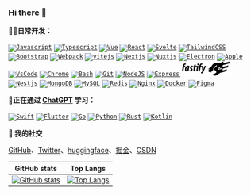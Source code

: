 ### Hi there 👋

**👨‍💻日常开发：**  

<code><a href="https://developer.mozilla.org/en-US/docs/Web/JavaScript" target="_blank" rel="noreferrer"><img src="https://cdn.jsdelivr.net/gh/devicons/devicon/icons/javascript/javascript-original.svg" width="30" height="30" alt="Javascript"></a></code>
<code><a href="https://www.typescriptlang.org/" target="_blank" rel="noreferrer"><img src="https://cdn.jsdelivr.net/gh/devicons/devicon/icons/typescript/typescript-original.svg" width="30" height="30" alt="Typescript"></a></code>
<code><a href="https://vuejs.org/" target="_blank" rel="noreferrer"><img src="https://cdn.jsdelivr.net/gh/devicons/devicon/icons/vuejs/vuejs-original.svg" width="30" height="30" alt="Vue"></a></code>
<code><a href="https://reactjs.org/" target="_blank" rel="noreferrer"><img src="https://cdn.jsdelivr.net/gh/devicons/devicon/icons/react/react-original.svg" width="30" height="30" alt="React"></a></code>
<code><a href="https://developer.apple.com/swift/" target="_blank" rel="noreferrer"><img src="https://cdn.jsdelivr.net/gh/devicons/devicon/icons/svelte/svelte-original.svg" width="30" height="30" alt="Svelte" /></a></code>
<code><a href="https://tailwindcss.com/" target="_blank" rel="noreferrer"><img src="https://cdn.jsdelivr.net/gh/devicons/devicon/icons/tailwindcss/tailwindcss-plain.svg" width="30" height="30" alt="TailwindCSS" /></a></code>
<code><a href="https://getbootstrap.com/" target="_blank" rel="noreferrer"><img src="https://cdn.jsdelivr.net/gh/devicons/devicon/icons/bootstrap/bootstrap-original.svg" width="30" height="30" alt="Bootstrap" /></a></code>
<code><a href="https://webpack.docschina.org/" target="_blank" rel="noreferrer"><img src="https://cdn.jsdelivr.net/gh/devicons/devicon/icons/webpack/webpack-original.svg" width="30" height="30" alt="Webpack"></a></code>
<code><a href="https://vitejs.dev/" target="_blank" rel="noreferrer"><img src="https://vitejs.dev/logo.svg" width="30" height="30" alt="vitejs"></a></code>
<code><a href="https://nextjs.org/" target="_blank" rel="noreferrer"><img src="https://cdn.jsdelivr.net/gh/devicons/devicon/icons/nextjs/nextjs-original.svg" width="30" height="30" alt="Nextjs" /></a></code>
<code><a href="https://nuxt.com/" target="_blank" rel="noreferrer"><img src="https://cdn.jsdelivr.net/gh/devicons/devicon/icons/nuxtjs/nuxtjs-original.svg" width="30" height="30" alt="Nuxtjs" /></a></code>
<code><a href="https://www.electronjs.org/" target="_blank" rel="noreferrer"><img src="https://cdn.jsdelivr.net/gh/devicons/devicon/icons/electron/electron-original.svg" width="30" height="30" alt="Electron" /></a></code>
<code><a href="https://www.apple.com.cn/macbook-pro/" target="_blank" rel="noreferrer"><img src="https://cdn.jsdelivr.net/gh/devicons/devicon/icons/apple/apple-original.svg" width="30" height="30" alt="Apple"></a></code>
<code><a href="https://code.visualstudio.com/" target="_blank" rel="noreferrer"><img src="https://cdn.jsdelivr.net/gh/devicons/devicon/icons/vscode/vscode-original.svg" width="30" height="30" alt="VsCode"></a></code>
<code><a href="https://www.google.com/intl/zh-CN/chrome/" target="_blank" rel="noreferrer"><img src="https://cdn.jsdelivr.net/gh/devicons/devicon/icons/chrome/chrome-original.svg" width="30" height="30" alt="Chrome"></a></code>
<code><a href="https://wangdoc.com/bash/" target="_blank" rel="noreferrer"><img src="https://cdn.jsdelivr.net/gh/devicons/devicon/icons/bash/bash-plain.svg" width="30" height="30" alt="Bash"></a></code>
<code><a href="https://git-scm.com/" target="_blank" rel="noreferrer"><img src="https://cdn.jsdelivr.net/gh/devicons/devicon/icons/git/git-plain.svg" width="30" height="30" alt="Git"></a></code>
<code><a href="https://nodejs.org/en/" target="_blank" rel="noreferrer"><img src="https://cdn.jsdelivr.net/gh/devicons/devicon/icons/nodejs/nodejs-original.svg" width="30" height="30" alt="NodeJS" /></a></code>
<code><a href="https://expressjs.com/" target="_blank" rel="noreferrer"><img src="https://cdn.jsdelivr.net/gh/devicons/devicon/icons/express/express-original.svg" width="30" height="30" alt="Express" /></a></code>
<code><a href="https://www.fastify.io/" target="_blank" rel="noreferrer"><img src="https://github.com/fastify/graphics/raw/HEAD/fastify-landscape-outlined.svg" height="30" alt="fastify"></a></code>
<code><a href="https://nestjs.com/" target="_blank" rel="noreferrer"><img src="https://cdn.jsdelivr.net/gh/devicons/devicon/icons/nestjs/nestjs-plain.svg" width="30" height="30" alt="Nestjs" /></a></code>
<code><a href="https://www.mongodb.com/" target="_blank" rel="noreferrer"><img src="https://cdn.jsdelivr.net/gh/devicons/devicon/icons/mongodb/mongodb-original.svg" width="30" height="30" alt="MongoDB" /></a></code>
<code><a href="https://www.mysql.com/" target="_blank" rel="noreferrer"><img src="https://cdn.jsdelivr.net/gh/devicons/devicon/icons/mysql/mysql-original.svg" width="30" height="30" alt="MySQL" /></a></code>
<code><a href="https://www.redis.com/" target="_blank" rel="noreferrer"><img src="https://cdn.jsdelivr.net/gh/devicons/devicon/icons/redis/redis-original.svg" width="30" height="30" alt="Redis"></a></code>
<code><a href="https://www.nginx.com/" target="_blank" rel="noreferrer"><img src="https://cdn.jsdelivr.net/gh/devicons/devicon/icons/nginx/nginx-original.svg" width="30" height="30" alt="Nginx"></a></code>
<code><a href="https://www.docker.com/" target="_blank" rel="noreferrer"><img src="https://cdn.jsdelivr.net/gh/devicons/devicon/icons/docker/docker-plain.svg" width="30" height="30" alt="Docker"></a></code>
<code><a href="https://www.figma.com/" target="_blank" rel="noreferrer"><img src="https://cdn.jsdelivr.net/gh/devicons/devicon/icons/figma/figma-original.svg" width="30" height="30" alt="Figma" /></a></code>

**🌱正在通过 [ChatGPT](https://chat.openai.com/chat) 学习：**  

<code><a href="https://developer.apple.com/swift/" target="_blank" rel="noreferrer"><img src="https://cdn.jsdelivr.net/gh/devicons/devicon/icons/swift/swift-original.svg" width="30" height="30" alt="Swift" /></a></code>
<code><a href="https://docs.flutter.dev/" target="_blank" rel="noreferrer"><img src="https://cdn.jsdelivr.net/gh/devicons/devicon/icons/flutter/flutter-original.svg" width="30" height="30" alt="Flutter" /></a></code>
<code><a href="https://go.dev/" target="_blank" rel="noreferrer"><img src="https://cdn.jsdelivr.net/gh/devicons/devicon/icons/go/go-original.svg" width="30" height="30" alt="Go" /></a></code>
<code><a href="https://www.python.org/" target="_blank" rel="noreferrer"><img src="https://cdn.jsdelivr.net/gh/devicons/devicon/icons/python/python-original.svg" width="30" height="30" alt="Python" /></a></code>
<code><a href="https://doc.rust-lang.org/" target="_blank" rel="noreferrer"><img src="https://cdn.jsdelivr.net/gh/devicons/devicon/icons/rust/rust-plain.svg" width="30" height="30" alt="Rust" /></a></code>
<code><a href="https://kotlinlang.org/docs/home.html" target="_blank" rel="noreferrer"><img src="https://cdn.jsdelivr.net/gh/devicons/devicon/icons/kotlin/kotlin-original.svg" width="30" height="30" alt="Kotlin" /></a></code>



**💬 我的社交**  

[GitHub](https://github.com/shunyue1320)、[Twitter](https://twitter.com/shunyue1320)、[huggingface](https://huggingface.co/)、[掘金](https://juejin.cn/user/3702810894152983)、[CSDN](https://blog.csdn.net/qq_41614928?type=blog)

| GitHub stats | Top Langs |
| :---:|:---:|
| [![GitHub stats](https://github-readme-stats.vercel.app/api?username=shunyue1320)](https://github.com/shunyue1320#js-contribution-activity) | [![Top Langs](https://zen-code-stats.vercel.app/api/top-langs/?username=shunyue1320&show_icons=true&hide=css,html&langs_count=20&layout=compact&card_width=445)](https://github.com/shunyue1320) |




